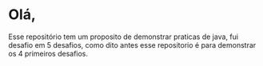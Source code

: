 # Olá,

Esse repositório tem um proposito de demonstrar praticas de java, fui desafio em 5 desafios, como dito antes esse repositorio é para demonstrar os 4 primeiros desafios.
